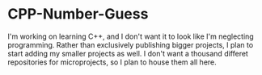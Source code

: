 # CPP-Number-Guess
I'm working on learning C++, and I don't want it to look like I'm neglecting programming. Rather than exclusively publishing bigger projects, I plan to start adding my smaller projects as well. I don't want a thousand differet repositories for microprojects, so I plan to house them all here. 
